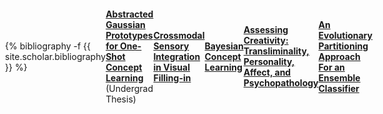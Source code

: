 ```yaml
---

layout: page

permalink: /research/

title: research

description: some ongoing research projects

nav: true

nav_order: 2

---
```



<!-- _pages/publications.md -->

<div class="publications">

{% bibliography -f {{ site.scholar.bibliography }} %}

</div>

<head>
    <meta charset="UTF-8">
    <meta name="viewport" content="width=device-width, initial-scale=1.0">
</head>

<br>

<b>[Abstracted Gaussian Prototypes for One-Shot Concept Learning](/assets/ZouICML.pdf)</b> (Undergrad Thesis)


<hr>
<body style="display: flex; justify-content: center; align-items: center; height: 100vh; margin: 0;">
    <div style="text-align: left;">
        <b><a href = "https://github.com/bosonphoton/CaltechSURF2023">Crossmodal Sensory Integration in Visual Filling-in</a></b>
    </div>
</body>

<hr>
<body style="display: flex; justify-content: center; align-items: center; height: 100vh; margin: 0;">
    <div style="text-align: left;">
        <b><a href = "https://github.com/bosonphoton/BayesianConceptLearning">Bayesian Concept Learning</a></b>
    </div>
</body>

<hr>
<body style="display: flex; justify-content: center; align-items: center; height: 100vh; margin: 0;">
    <div style="text-align: left;">
        <b><a href = "https://www.researchgate.net/publication/370971017_Assessing_Creativity_Transliminality_Personality_Affect_and_Psychopathology">Assessing Creativity: Transliminality, Personality, Affect, and Psychopathology</a></b>
    </div>
</body>

<hr>


<b>[An Evolutionary Partitioning Approach For an Ensemble Classifier](/assets/EA.pdf)</b>

